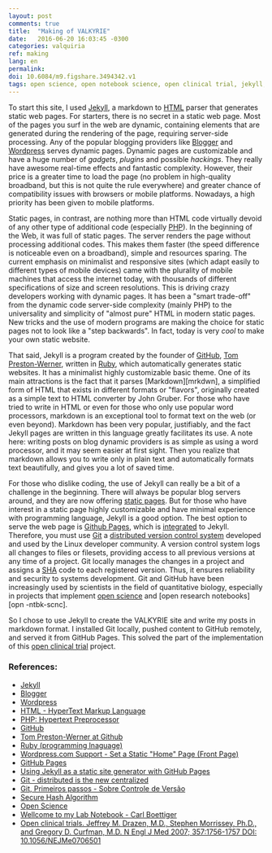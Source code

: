```yaml
---
layout: post
comments: true
title:  "Making of VALKYRIE"
date:   2016-06-20 16:03:45 -0300
categories: valquiria
ref: making
lang: en
permalink:
doi: 10.6084/m9.figshare.3494342.v1
tags: open science, open notebook science, open clinical trial, jekyll, markdown, static site, git, github
---
```


To start this site, I used [Jekyll][jkyll], a markdown to [HTML][html] parser that generates static web pages. For starters, there is no secret in a static web page. Most of the pages you surf in the web are dynamic, containing elements that are generated during the rendering of the page, requiring server-side processing. Any of the popular blogging providers like [Blogger][blggr] and [Wordpress][wrdprss] serves dynamic pages. Dynamic pages are customizable and have a huge number of _gadgets_, _plugins_ and possible _hackings_. They really have awesome real-time effects and fantastic complexity. However, their price is a greater time to load the page (no problem in high-quality broadband, but this is not quite the rule everywhere) and greater chance of compatibility issues with browsers or mobile platforms. Nowadays, a high priority has been given to mobile platforms.

Static pages, in contrast, are nothing more than HTML code virtually devoid of any other type of additional code (especially [PHP][php]). In the beginning of the Web, it was full of static pages. The server renders the page without processing additional codes. This makes them faster  (the speed difference is noticeable even on a broadband), simple and resources sparing. The current emphasis on minimalist and responsive sites (which adapt easily to different types of mobile devices) came with the plurality of mobile machines that access the internet today, with thousands of different specifications of size and screen resolutions. This is driving crazy developers working with dynamic pages. It has been a "smart trade-off" from the dynamic code server-side complexity (mainly PHP) to the universality and simplicity of "almost pure" HTML in modern static pages. New tricks and the use of modern programs are making the choice for static pages not to look like a "step backwards". In fact, today is very _cool_ to make your own static website.

That said, Jekyll is a program created by the founder of [GitHub][gthb], [Tom Preston-Werner][tpw], written in [Ruby][rby], which automatically generates static websites. It has a minimalist highly customizable basic theme. One of its main attractions is the fact that it parses [Markdown][mrkdwn], a simplified form of HTML that exists in different formats or "flavors", originally created as a simple text to HTML converter by John Gruber. For those who have tried to write in HTML or even for those who only use popular word processors, markdown is an exceptional tool to format text on the web (or even beyond). Markdown has been very popular, justifiably, and the fact Jekyll pages are written in this language greatly facilitates its use. A note here: writing posts on blog dynamic providers is as simple as using a word processor, and it may seem easier at first sight. Then you realize that markdown allows you to write only in plain text and automatically formats text beautifully, and gives you a lot of saved time.

For those who dislike coding, the use of Jekyll can really be a bit of a challenge in the beginning. There will always be popular blog servers around, and they are now offering [static pages][sttc]. But for those who have interest in a static page highly customizable and have minimal experience with programming language, Jekyll is a good option. The best option to serve the web page is [Github Pages][gthb-pgs], which is [integrated][jkyll-gthb-pgs] to Jekyll. Therefore, you must use [Git][gt] a [distributed version control system][dcvs] developed and used by the Linux developer community. A version control system logs all changes to files or filesets, providing access to all previous versions at any time of a project. Git locally manages the changes in a project and assigns a [SHA][sh] code to each registered version. Thus, it ensures reliability and security to systems development. Git and GitHub have been increasingly used by scientists in the field of quantitative biology, especially in projects that implement [open science][opn-scnc] and [open research notebooks][opn -ntbk-scnc].

So I chose to use Jekyll to create the VALKYRIE site and write my posts in markdown format. I  installed Git locally, pushed content to GitHub remotely, and served it from GitHub Pages. This solved the part of the implementation of this  [open clinical trial][opn-clncl-trl] project.


### References:

- [Jekyll][jkyll]
- [Blogger][blggr]
- [Wordpress][wrdprss]
- [HTML - HyperText Markup Language][html]
- [PHP: Hypertext Preprocessor][php]
- [GitHub][gthb]
- [Tom Preston-Werner at Github][tpw]
- [Ruby (programming lnaguage)][rby]
- [Wordpress.com Support - Set a Static "Home" Page (Front Page)][sttc]
- [GitHub Pages][gthb-pgs]
- [Using Jekyll as a static site generator with GitHub Pages][jkyll-gthb-pgs]
- [Git - distributed is the new centralized][gt]
- [Git, Primeiros passos - Sobre Controle de Versão][dcvs]
- [Secure Hash Algorithm][sh]
- [Open Science][opn-scnc]
- [Wellcome to my Lab Notebook - Carl Boettiger][opn-ntbk-scnc]
- [Open clinical trials. Jeffrey M. Drazen, M.D., Stephen Morrissey, Ph.D., and Gregory D. Curfman, M.D. N Engl J Med 2007; 357:1756-1757 DOI: 10.1056/NEJMe0706501][opn-clncl-trl]

[jkyll]: https://jekyllrb.com
[blggr]: https://www.blogger.com
[wrdprss]: https://wordpress.com
[php]: https://en.wikipedia.org/wiki/PHP
[html]: https://en.wikipedia.org/wiki/HTML
[gthb]: https://github.com/
[tpw]: https://github.com/mojombo
[rby]: https://en.wikipedia.org/wiki/Ruby_(programming_language)
[sttc]: https://en.support.wordpress.com/pages/front-page/
[gthb-pgs]: https://pages.github.com/
[jkyll-gthb-pgs]:https://help.github.com/articles/using-jekyll-as-a-static-site-generator-with-github-pages/
[gt]: https://git-scm.com/
[dcvs]: https://git-scm.com/book/en/v2/Getting-Started-About-Version-Control
[sh]: https://en.wikipedia.org/wiki/Secure_Hash_Algorithm
[opn-scnc]: https://en.wikipedia.org/wiki/Open_science
[opn-ntbk-scnc]: http://www.carlboettiger.info/2010/11/08/welcome-to-my-lab-notebook.html
[opn-clncl-trl]: http://dx.doi.org/10.1056/NEJMe0706501
